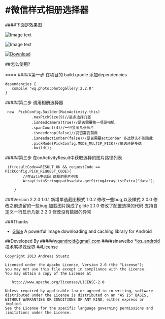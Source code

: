 #微信样式相册选择器
=====

####下面是效果图

![Image text](https://coding.net/u/wangqiong/p/wqgallery/git/raw/master/app/screenshort/wqgallert1.gif)

![Image text](https://coding.net/u/wangqiong/p/wqgallery/git/raw/master/app/screenshort/Screenshot_2015-03-31-18-35.png)




[ ![Download](https://api.bintray.com/packages/wqandroid/maven/Photogallery/images/download.svg) ](https://bintray.com/wqandroid/maven/Photogallery/_latestVersion)

##怎么使用?

====
#####第一步 在项目的 build.gradle 添加dependencies
    
    dependencies {
       compile 'wq.photo:photogallery:2.2.0'
    }
#####第二步 调用相册选择器

     new  PickConfig.Builder(MainActivity.this)
                .maxPickSize(9)//最多选择几张
                .isneedcamera(true)//是否需要第一项是相机
                .spanCount(4)//一行显示几张照片
                .isneedcrop(false)//受否需要剪裁
                .isneedactionbar(false)//是否需要actionbar 多选默认不能隐藏
                .pickMode(PickConfig.MODE_MULTIP_PICK)//单选还是多选
                .build();

      
      
   
#####第三步 在onActivityResult中获取选择的图片路径列表

     if(resultCode==RESULT_OK && requestCode == PickConfig.PICK_REQUEST_CODE){
            //在data中返回 选择的图片列表
            ArrayList<String>paths=data.getStringArrayListExtra("data");
            
        }





###Version 2.2.0
     1.0.1 新增单选截图模式
     1.0.2 修改一些bug,以及样式
     2.0.0 修改之前遗留的一些bug,加载图片换成了glide
     2.1.0 修改了配置选择的代码 支持自定义一行显示几张
     2.2.0 修改没有数据的异常

###Thanks
  * [Glide](https://github.com/bumptech/glide) A powerful image downloading and caching library for Android

##Developed By
#####wqandroid@gmail.com
####sinaweibo *[ios_android技术宅拯救世界](http://weibo.com/2407182217/profile?rightmod=1&wvr=6&mod=personinfo) 
##License

    Copyright 2013 Andreas Stuetz

    Licensed under the Apache License, Version 2.0 (the "License");
    you may not use this file except in compliance with the License.
    You may obtain a copy of the License at

       http://www.apache.org/licenses/LICENSE-2.0

    Unless required by applicable law or agreed to in writing, software
    distributed under the License is distributed on an "AS IS" BASIS,
    WITHOUT WARRANTIES OR CONDITIONS OF ANY KIND, either express or implied.
    See the License for the specific language governing permissions and
    limitations under the License.
